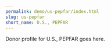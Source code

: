 ```yaml
---
permalink: demo/us-pepfar/index.html
slug: us-pepfar
short_name: U.S., PEPFAR
---
```


Donor profile for U.S., PEPFAR goes here.
